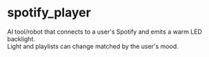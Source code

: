 # spotify_player
AI tool/robot that connects to a user's Spotify and emits a warm LED backlight.
<br>Light and playlists can change matched by the user's mood.</br>
